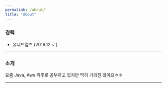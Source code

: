 ```yaml
---
permalink: /about/
title: "About"
---
```


### 경력
 - 유니드컴즈 (2016.12 ~ )

---

### 소개
요즘 Java, Aws 위주로 공부하고 있지만 딱히 가리진 않아요ㅎㅎ


---
